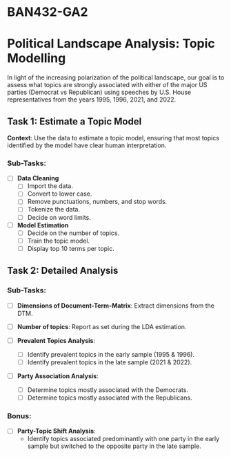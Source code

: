 # BAN432-GA2

# Political Landscape Analysis: Topic Modelling

In light of the increasing polarization of the political landscape, our goal is to assess what topics are strongly associated with either of the major US parties (Democrat vs Republican) using speeches by U.S. House representatives from the years 1995, 1996, 2021, and 2022.

## Task 1: Estimate a Topic Model

**Context**: 
Use the data to estimate a topic model, ensuring that most topics identified by the model have clear human interpretation. 

### Sub-Tasks:

- [ ] **Data Cleaning**
  - [ ] Import the data.
  - [ ] Convert to lower case.
  - [ ] Remove punctuations, numbers, and stop words.
  - [ ] Tokenize the data.
  - [ ] Decide on word limits.
  
- [ ] **Model Estimation**
  - [ ] Decide on the number of topics.
  - [ ] Train the topic model.
  - [ ] Display top 10 terms per topic.

## Task 2: Detailed Analysis 

### Sub-Tasks:

- [ ] **Dimensions of Document-Term-Matrix**: Extract dimensions from the DTM.
  
- [ ] **Number of topics**: Report as set during the LDA estimation.
  
- [ ] **Prevalent Topics Analysis**: 
  - [ ] Identify prevalent topics in the early sample (1995 & 1996).
  - [ ] Identify prevalent topics in the late sample (2021 & 2022).

- [ ] **Party Association Analysis**:
  - [ ] Determine topics mostly associated with the Democrats.
  - [ ] Determine topics mostly associated with the Republicans.

### Bonus:

- [ ] **Party-Topic Shift Analysis**: 
  - Identify topics associated predominantly with one party in the early sample but switched to the opposite party in the late sample.
